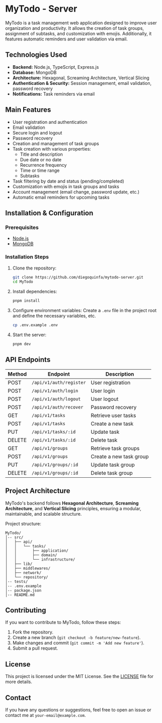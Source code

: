 # MyTodo - Server

MyTodo is a task management web application designed to improve user organization and productivity. It allows the creation of task groups, assignment of subtasks, and customization with emojis. Additionally, it features automatic reminders and user validation via email.

## Technologies Used

- **Backend:** Node.js, TypeScript, Express.js
- **Database:** MongoDB
- **Architecture:** Hexagonal, Screaming Architecture, Vertical Slicing
- **Authentication & Security:** Session management, email validation, password recovery
- **Notifications:** Task reminders via email

## Main Features

- User registration and authentication
- Email validation
- Secure login and logout
- Password recovery
- Creation and management of task groups
- Task creation with various properties:
  - Title and description
  - Due date or no date
  - Recurrence frequency
  - Time or time range
  - Subtasks
- Task filtering by date and status (pending/completed)
- Customization with emojis in task groups and tasks
- Account management (email change, password update, etc.)
- Automatic email reminders for upcoming tasks

## Installation & Configuration

### Prerequisites

- [Node.js](https://nodejs.org/)
- [MongoDB](https://www.mongodb.com/)

### Installation Steps

1. Clone the repository:
   ```bash
   git clone https://github.com/diegoquinfa/mytodo-server.git
   cd MyTodo
   ```
2. Install dependencies:
   ```bash
   pnpm install
   ```
3. Configure environment variables:
   Create a `.env` file in the project root and define the necessary variables, etc.
   ```bash
   cp .env.example .env
   ```
4. Start the server:
   ```bash
   pnpm dev
   ```

## API Endpoints

| Method | Endpoint                | Description             |
| ------ | ----------------------- | ----------------------- |
| POST   | `/api/v1/auth/register` | User registration       |
| POST   | `/api/v1/auth/login`    | User login              |
| POST   | `/api/v1/auth/logout`   | User logout             |
| POST   | `/api/v1/auth/recover`  | Password recovery       |
| GET    | `/api/v1/tasks`         | Retrieve user tasks     |
| POST   | `/api/v1/tasks`         | Create a new task       |
| PUT    | `/api/v1/tasks/:id`     | Update task             |
| DELETE | `/api/v1/tasks/:id`     | Delete task             |
| GET    | `/api/v1/groups`        | Retrieve task groups    |
| POST   | `/api/v1/groups`        | Create a new task group |
| PUT    | `/api/v1/groups/:id`    | Update task group       |
| DELETE | `/api/v1/groups/:id`    | Delete task group       |

## Project Architecture

MyTodo's backend follows **Hexagonal Architecture**, **Screaming Architecture**, and **Vertical Slicing** principles, ensuring a modular, maintainable, and scalable structure.

Project structure:

```
MyTodo/
│-- src/
│   ├── api/
│   │   └── tasks/
│   │       ├── application/
│   │       ├── domain/
│   │       └── infrastructure/
│   ├── lib/
│   ├── middlewares/
│   ├── network/
│   └── repository/
│-- tests/
│-- .env.example
│-- package.json
│-- README.md
```

## Contributing

If you want to contribute to MyTodo, follow these steps:

1. Fork the repository.
2. Create a new branch (`git checkout -b feature/new-feature`).
3. Make changes and commit (`git commit -m 'Add new feature'`).
4. Submit a pull request.

## License

This project is licensed under the MIT License. See the [LICENSE](LICENSE) file for more details.

## Contact

If you have any questions or suggestions, feel free to open an issue or contact me at `your-email@example.com`.
